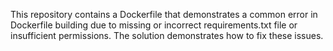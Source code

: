 This repository contains a Dockerfile that demonstrates a common error in Dockerfile building due to missing or incorrect requirements.txt file or insufficient permissions.  The solution demonstrates how to fix these issues. 